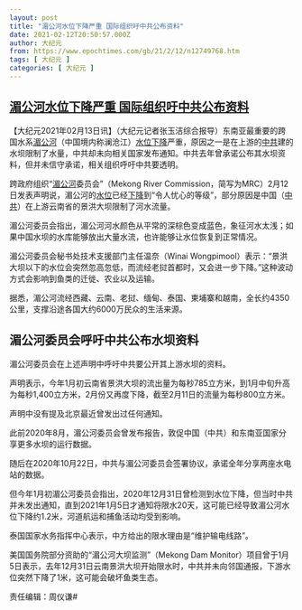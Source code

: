 ```yaml
---
layout: post
title: "湄公河水位下降严重 国际组织吁中共公布资料"
date: 2021-02-12T20:50:57.000Z
author: 大纪元
from: https://www.epochtimes.com/gb/21/2/12/n12749768.htm
tags: [ 大纪元 ]
categories: [ 大纪元 ]
---
```

<!--1613163057000-->
[湄公河水位下降严重 国际组织吁中共公布资料](https://www.epochtimes.com/gb/21/2/12/n12749768.htm)
------

<div>
<p>【大纪元2021年02月13日讯】（大纪元记者张玉洁综合报导）东南亚最重要的跨国水系<a href="https://www.epochtimes.com/gb/tag/%E6%B9%84%E5%85%AC%E6%B2%B3.html">湄公河</a>（中国境内称澜沧江）<a href="https://www.epochtimes.com/gb/tag/%E6%B0%B4%E4%BD%8D.html">水位</a><a href="https://www.epochtimes.com/gb/tag/%E4%B8%8B%E9%99%8D.html">下降</a>严重，原因之一是在上游的<a href="https://www.epochtimes.com/gb/tag/%E4%B8%AD%E5%85%B1.html">中共</a>建的水坝限制了水量，中共却未向相关国家发布通知。中共去年曾承诺公布其水坝资料，但并未信守承诺，相关组织呼吁中共要透明。</p><p>跨政府组织“<a href="https://www.epochtimes.com/gb/tag/%E6%B9%84%E5%85%AC%E6%B2%B3.html">湄公河</a>委员会”（Mekong River Commission，简写为MRC）2月12日发表声明说，湄公河的<a href="https://www.epochtimes.com/gb/tag/%E6%B0%B4%E4%BD%8D.html">水位</a>已经<a href="https://www.epochtimes.com/gb/tag/%E4%B8%8B%E9%99%8D.html">下降</a>到“令人忧心的等级”，部分原因是中国（<a href="https://www.epochtimes.com/gb/tag/%E4%B8%AD%E5%85%B1.html">中共</a>）在上游云南省的景洪大坝限制了河水流量。</p><p>湄公河委员会指出，湄公河河水颜色从平常的深棕色变成蓝色，象征河水太浅；如果中国水坝的水库能够放出大量水流，也许能够让水位恢复到正常情况。</p><p>湄公河委员会秘书处技术支援部门主任温奈（Winai Wongpimool）表示：“景洪大坝以下的水位会突然忽高忽低，而流经老挝首都时，又会进一步下降。”这种波动方式会影响到鱼类的迁徙、农业以及运输。</p><p>据悉，湄公河流经西藏、云南、老挝、缅甸、泰国、柬埔寨和越南，全长约4350公里，支撑沿途各国大约6000万民众的生活来源。</p><h2>湄公河委员会呼吁中共公布水坝资料</h2><p>湄公河委员会在上述声明中呼吁中共要公开其上游水坝的资料。</p><p>声明表示，今年1月初云南省景洪大坝的流出量为每秒785立方米，到1月中旬升高为每秒1,400立方米，2月份又再度下降，截至2月11日的流量为每秒800立方米。</p><p>声明中没有提及北京最近曾发出过任何通知。</p><p>此前2020年8月，湄公河委员会曾发布报告，敦促中国（中共）和东南亚国家分享更多水坝的运行数据。</p><p>随后在2020年10月22日，中共与湄公河委员会签署协议，承诺全年分享两座水电站的数据。</p><p>但今年1月初湄公河委员会指出，2020年12月31日曾检测到水位下降，但当时中共并未发出通知，直到2021年1月5日才通知将限水20天，这可能已经导致湄公河水位下降约1.2米，河道航运和捕鱼活动均受到影响。</p><p>泰国国家水务指挥中心表示，中方给出的限水理由是“维护输电线路”。</p><p>美国国务院部分资助的“湄公河大坝监测”（Mekong Dam Monitor）项目曾于1月5日表示，去年12月31日云南景洪大坝开始限水时，中共并未向邻国通报，下游水位突然下降了1米，这可能会破坏鱼类生态。</p><p>责任编辑：周仪谦#</p>
</div>
